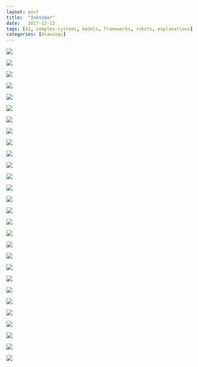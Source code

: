 ```yaml
---
layout: post
title:  "Inktober"
date:   2017-12-12 
tags: [AI, complex-systems, models, frameworks, robots, explanations]
categories: [Drawings]	
---
```


<p><img src="https://s3-us-west-1.amazonaws.com/actionitem/Data/Inktober/AI_1.jpg" rotate="90"/></p>
<p><img src="https://s3-us-west-1.amazonaws.com/actionitem/Data/Inktober/AI_2.jpg" rotate="90"/></p>

<p><img src="https://s3-us-west-1.amazonaws.com/actionitem/Data/Inktober/AI_3.jpg" rotate="90"/></p>

<p><img src="https://s3-us-west-1.amazonaws.com/actionitem/Data/Inktober/AI_4.jpg" rotate="90"/></p>

<p><img src="https://s3-us-west-1.amazonaws.com/actionitem/Data/Inktober/AI_5.jpg" rotate="90"/></p>

<p><img src="https://s3-us-west-1.amazonaws.com/actionitem/Data/Inktober/AI_6.jpg" rotate="90"/></p>

<p><img src="https://s3-us-west-1.amazonaws.com/actionitem/Data/Inktober/AI_7.jpg" rotate="90"/></p>

<p><img src="https://s3-us-west-1.amazonaws.com/actionitem/Data/Inktober/AI_8.jpg" rotate="90"/></p>

<p><img src="https://s3-us-west-1.amazonaws.com/actionitem/Data/Inktober/AI_9.jpg" rotate="90"/></p>

<p><img src="https://s3-us-west-1.amazonaws.com/actionitem/Data/Inktober/AI_10.jpg" rotate="90"/></p>

<p><img src="https://s3-us-west-1.amazonaws.com/actionitem/Data/Inktober/Counterfactuals.jpg" rotate="90"/></p>

<p><img src="https://s3-us-west-1.amazonaws.com/actionitem/Data/Inktober/Nutrition.jpg" rotate="90"/></p>

<p><img src="https://s3-us-west-1.amazonaws.com/actionitem/Data/Inktober/all_the_rs.jpg" /></p>

<p><img src="https://s3-us-west-1.amazonaws.com/actionitem/Data/Inktober/big_data.jpg" rotate="90"/></p>

<p><img src="https://s3-us-west-1.amazonaws.com/actionitem/Data/Inktober/bike_commuting.jpg" /></p>

<p><img src="https://s3-us-west-1.amazonaws.com/actionitem/Data/Inktober/blockchain.jpg" rotate="90"/></p>


<p><img src="https://s3-us-west-1.amazonaws.com/actionitem/Data/Inktober/chaotic_systems.jpg" rotate="90"/></p>


<p><img src="https://s3-us-west-1.amazonaws.com/actionitem/Data/Inktober/complex_systems.jpg" rotate="90"/></p>


<p><img src="https://s3-us-west-1.amazonaws.com/actionitem/Data/Inktober/demo_literacy.jpg" rotate="90"/></p>

<p><img src="https://s3-us-west-1.amazonaws.com/actionitem/Data/Inktober/hard_vs_Hard.jpg" /></p>

<p><img src="https://s3-us-west-1.amazonaws.com/actionitem/Data/Inktober/how_ar_works.jpg" rotate="90"/></p>

<p><img src="https://s3-us-west-1.amazonaws.com/actionitem/Data/Inktober/mental_models.jpg" /></p>

<p><img src="https://s3-us-west-1.amazonaws.com/actionitem/Data/Inktober/models.jpg" rotate="90"/></p>

<p><img src="https://s3-us-west-1.amazonaws.com/actionitem/Data/Inktober/simulation.jpg" rotate="90"/></p>

<p><img src="https://s3-us-west-1.amazonaws.com/actionitem/Data/Inktober/space_robots_1.jpg" rotate="90"/></p>

<p><img src="https://s3-us-west-1.amazonaws.com/actionitem/Data/Inktober/space_robots_2.jpg" rotate="90"/></p>

<p><img src="https://s3-us-west-1.amazonaws.com/actionitem/Data/Inktober/systems.jpg" rotate="90"/></p>

<p><img src="https://s3-us-west-1.amazonaws.com/actionitem/Data/Inktober/workout.jpg" /></p>

